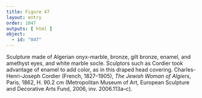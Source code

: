 ```yaml
---
title: Figure 47
layout: entry
order: 1047
outputs: [ html ]
object:
  - id: "047"
---
```


Sculpture made of Algerian onyx-marble, bronze, gilt bronze, enamel, and amethyst eyes, and white marble socle. Sculptors such as Cordier took advantage of enamel to add color, as in this draped head covering. Charles-Henri-Joseph Cordier (French, 1827–1905), *The Jewish Woman of Algiers*, Paris, 1862, H. 90.2 cm (Metropolitan Museum of Art, European Sculpture and Decorative Arts Fund, 2006, inv. 2006.113a–c).
